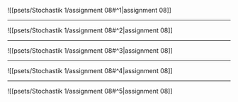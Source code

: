 ![[psets/Stochastik 1/assignment 08#^1|assignment 08]]

---

![[psets/Stochastik 1/assignment 08#^2|assignment 08]]

---

![[psets/Stochastik 1/assignment 08#^3|assignment 08]]

---

![[psets/Stochastik 1/assignment 08#^4|assignment 08]]

---

![[psets/Stochastik 1/assignment 08#^5|assignment 08]]
